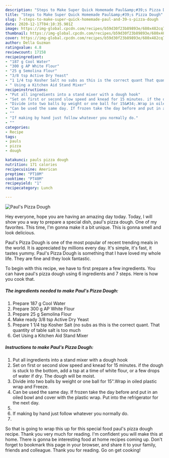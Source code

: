 ```yaml
---
description: "Steps to Make Super Quick Homemade Paul&amp;#39;s Pizza Dough"
title: "Steps to Make Super Quick Homemade Paul&amp;#39;s Pizza Dough"
slug: 7-steps-to-make-super-quick-homemade-paul-and-39-s-pizza-dough
date: 2020-12-17T04:10:35.901Z
image: https://img-global.cpcdn.com/recipes/b59d30f23b89893e/680x482cq70/pauls-pizza-dough-recipe-main-photo.jpg
thumbnail: https://img-global.cpcdn.com/recipes/b59d30f23b89893e/680x482cq70/pauls-pizza-dough-recipe-main-photo.jpg
cover: https://img-global.cpcdn.com/recipes/b59d30f23b89893e/680x482cq70/pauls-pizza-dough-recipe-main-photo.jpg
author: Della Guzman
ratingvalue: 4.8
reviewcount: 17158
recipeingredient:
- "187 g Cool Water"
- "300 g AP White Flour"
- "25 g Semolina Flour"
- "3/8 tsp Active Dry Yeast"
- "1 1/4 tsp Kosher Salt no subs as this is the correct quant That quantity of table salt is too much"
- " Using a Kitchen Aid Stand Mixer"
recipeinstructions:
- "Put all ingredients into a stand mixer with a dough hook"
- "Set on first or second slow speed and knead for 15 minutes. if the dough is stuck to the bottom, add a tsp at a time of white flour, or a few drops of water if dry. The dough will be moist."
- "Divide into two balls by weight or one ball for 15&#34;.Wrap in oiled plastic wrap and Freeze."
- "Can be used the same day. If frozen take the day before and put in an oiled bowl and cover with the plastic wrap. Put into the refrigerator for the next day."
- ""
- "If making by hand just follow whatever you normally do."
- ""
categories:
- Recipe
tags:
- pauls
- pizza
- dough

katakunci: pauls pizza dough 
nutrition: 171 calories
recipecuisine: American
preptime: "PT10M"
cooktime: "PT40M"
recipeyield: "1"
recipecategory: Lunch

---
```



![Paul&#39;s Pizza Dough](https://img-global.cpcdn.com/recipes/b59d30f23b89893e/680x482cq70/pauls-pizza-dough-recipe-main-photo.jpg)

Hey everyone, hope you are having an amazing day today. Today, I will show you a way to prepare a special dish, paul&#39;s pizza dough. One of my favorites. This time, I'm gonna make it a bit unique. This is gonna smell and look delicious.

Paul&#39;s Pizza Dough is one of the most popular of recent trending meals in the world. It is appreciated by millions every day. It's simple, it's fast, it tastes yummy. Paul&#39;s Pizza Dough is something that I have loved my whole life. They are fine and they look fantastic.




To begin with this recipe, we have to first prepare a few ingredients. You can have paul&#39;s pizza dough using 6 ingredients and 7 steps. Here is how you cook that.

<!--inarticleads1-->

##### The ingredients needed to make Paul&#39;s Pizza Dough:

1. Prepare 187 g Cool Water
1. Prepare 300 g AP White Flour
1. Prepare 25 g Semolina Flour
1. Make ready 3/8 tsp Active Dry Yeast
1. Prepare 1 1/4 tsp Kosher Salt (no subs as this is the correct quant. That quantity of table salt is too much
1. Get  Using a Kitchen Aid Stand Mixer




<!--inarticleads2-->

##### Instructions to make Paul&#39;s Pizza Dough:

1. Put all ingredients into a stand mixer with a dough hook
1. Set on first or second slow speed and knead for 15 minutes. if the dough is stuck to the bottom, add a tsp at a time of white flour, or a few drops of water if dry. The dough will be moist.
1. Divide into two balls by weight or one ball for 15&#34;.Wrap in oiled plastic wrap and Freeze.
1. Can be used the same day. If frozen take the day before and put in an oiled bowl and cover with the plastic wrap. Put into the refrigerator for the next day.
1. 
1. If making by hand just follow whatever you normally do.
1. 




So that is going to wrap this up for this special food paul&#39;s pizza dough recipe. Thank you very much for reading. I'm confident you will make this at home. There is gonna be interesting food at home recipes coming up. Don't forget to bookmark this page in your browser, and share it to your family, friends and colleague. Thank you for reading. Go on get cooking!
